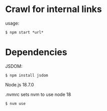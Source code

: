 # Crawl for internal links

usage: 

    $ npm start *url*

# Dependencies

JSDOM:

    $ npm install jsdom

Node.js 18.7.0

.nvmrc sets nvm to use node 18

    $ nvm use

